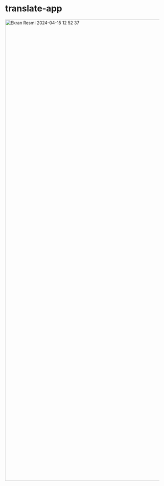 # translate-app

<img width="1505" alt="Ekran Resmi 2024-04-15 12 52 37" src="https://github.com/doguhanerbil/translate-app/assets/110668679/1f140d93-1407-4d86-a26e-617e8fb98536">

